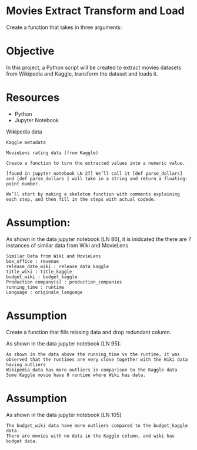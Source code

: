 # Movies Extract Transform and Load
Create a function that takes in three arguments:

# Objective
In this project, a Python script will be created to extract movies datasets from Wikipedia and Kaggle, transform the dataset and loads it.

# Resources
- Python
- Jupyter Notebook

Wikipedia data

    Kaggle metadata

    MovieLens rating data (from Kaggle)

    Create a function to turn the extracted values into a numeric value.

    [found in jupyter notebook LN 27] We’ll call it [def parse_dollars] and [def parse_dollars ] will take in a string and return a floating-point number.

    We’ll start by making a skeleton function with comments explaining each step, and then fill in the steps with actual codede.

# Assumption:

As shown in the data jupyter notebook [LN 86], it is inidcated the there are 7 instances of similar data from Wiki and MovieLens

    Similar Data from Wiki and MovieLens
    box_office : revenue
    release_date_wiki : release_data_kaggle
    title_wiki : title_kaggle
    budget_wiki : budget_kaggle
    Production company(s) : production_companies
    running_time : runtime
    Language : originale_language

# Assumption
Create a function that fills missing data and drop redundant column.

As shown in the data jupyter notebook [LN 95]:

    As shown in the data above the running_time vs the runtime, it was observed that the runtimes are very close together with the Wiki data having outliers
    Wikipedia data has more outliers in comparison to the Kaggle data
    Some Kaggle movie have 0 runtime where Wiki has data.

# Assumption

As shown in the data jupyter notebook [LN 105]

    The budget_wiki data have more outliers compared to the budget_kaggle data.
    There are movies with no data in the Kaggle column, and wiki has budget data.
